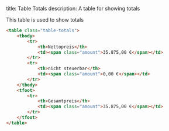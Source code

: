 title: Table Totals
description: A table for showing totals

This table is used to show totals

```html
<table class="table-totals">
    <tbody>
        <tr>
            <th>Nettopreis</th>
            <td><span class="amount">35.875,00 €</span></td>
        </tr>
        <tr>
            <th>nicht steuerbar</th>
            <td><span class="amount">0,00 €</span></td>
        </tr>
    </tbody>
    <tfoot>
        <tr>
            <th>Gesamtpreis</th>
            <td><span class="amount">35.875,00 €</span></td>
        </tr>
    </tfoot>
</table>
```
